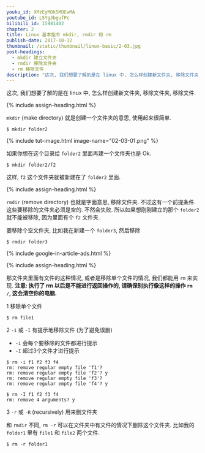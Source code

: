 ```yaml
---
youku_id: XMzEyMDk5MDEwMA
youtube_id: L5YgJbgufPc
bilibili_id: 15981402
chapter: 2
title: Linux 基本指令 mkdir, rmdir 和 rm
publish-date: 2017-10-12
thumbnail: /static/thumbnail/linux-basic/2-03.jpg
post-headings:
  - mkdir 建立文件夹
  - rmdir 移除文件夹
  - rm 移除文件
description: "这次, 我们想要了解的是在 linux 中, 怎么样创建新文件夹, 移除文件夹, 移除文件."
---
```



这次, 我们想要了解的是在 linux 中, 怎么样创建新文件夹, 移除文件夹, 移除文件.



{% include assign-heading.html %}


`mkdir` (make directory) 就是创建一个文件夹的意思, 使用起来很简单.

```shell
$ mkdir folder2
```

{% include tut-image.html image-name="02-03-01.png" %}

如果你想在这个目录给 `folder2` 里面再建一个文件夹也是 Ok.

```shell
$ mkdir folder2/f2
```

这样, `f2` 这个文件夹就被新建在了 `folder2` 里面.








{% include assign-heading.html %}

`rmdir` (remove directory) 也就是字面意思, 移除文件夹. 不过这有一个前提条件.
这些要移除的文件夹必须是空的. 不然会失败. 所以如果想刚刚建立的那个 `folder2` 就不能被移除, 因为里面有个 `f2` 文件夹.

要移除个空文件夹, 比如我在新建一个 `folder3`, 然后移除

```shell
$ rmdir folder3
```






{% include google-in-article-ads.html %}

{% include assign-heading.html %}

那文件夹里面有文件的这种情况, 或者是移除单个文件的情况, 我们都能用 `rm` 来实现.
**注意: 执行了 rm 以后是不能进行返回操作的, 请确保别执行像这样的操作 `rm /`, 这会清空你的电脑.**

1 移除单个文件

```shell
$ rm file1
```

2 `-i` 或 `-I` 有提示地移除文件 (为了避免误删)

* `-i` 会每个要移除的文件都进行提示
* `-I` 超过3个文件才进行提示

```shell
$ rm -i f1 f2 f3 f4
rm: remove regular empty file 'f1'?
rm: remove regular empty file 'f2'? y
rm: remove regular empty file 'f3'?
rm: remove regular empty file 'f4'? y
```

```shell
$ rm -I f1 f2 f3 f4
rm: remove 4 arguments? y
```

3 `-r` 或 `-R` (recursively) 用来删文件夹

和 `rmdir` 不同, `rm -r` 可以在文件夹中有文件的情况下删除这个文件夹. 比如我的 `folder1` 里有 `file1` 和 `file2` 两个文件.

```shell
$ rm -r folder1
```

